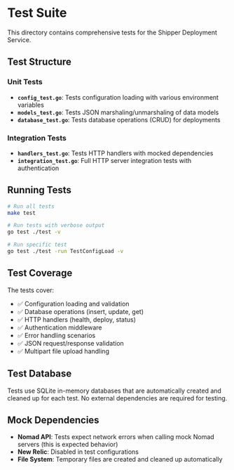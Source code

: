 # Test Suite

This directory contains comprehensive tests for the Shipper Deployment Service.

## Test Structure

### Unit Tests

- **`config_test.go`**: Tests configuration loading with various environment variables
- **`models_test.go`**: Tests JSON marshaling/unmarshaling of data models
- **`database_test.go`**: Tests database operations (CRUD) for deployments

### Integration Tests

- **`handlers_test.go`**: Tests HTTP handlers with mocked dependencies
- **`integration_test.go`**: Full HTTP server integration tests with authentication

## Running Tests

```bash
# Run all tests
make test

# Run tests with verbose output
go test ./test -v

# Run specific test
go test ./test -run TestConfigLoad -v
```

## Test Coverage

The tests cover:

- ✅ Configuration loading and validation
- ✅ Database operations (insert, update, get)
- ✅ HTTP handlers (health, deploy, status)
- ✅ Authentication middleware
- ✅ Error handling scenarios
- ✅ JSON request/response validation
- ✅ Multipart file upload handling

## Test Database

Tests use SQLite in-memory databases that are automatically created and cleaned up for each test. No external dependencies are required for testing.

## Mock Dependencies

- **Nomad API**: Tests expect network errors when calling mock Nomad servers (this is expected behavior)
- **New Relic**: Disabled in test configurations
- **File System**: Temporary files are created and cleaned up automatically

